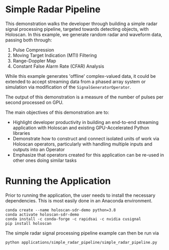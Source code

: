 # Simple Radar Pipeline

This demonstration walks the developer through building a simple radar signal processing pipeline, targeted towards detecting objects, with Holoscan. In this example, we generate random radar and waveform data, passing both through:
1. Pulse Compression
2. Moving Target Indication (MTI) Filtering
3. Range-Doppler Map
4. Constant False Alarm Rate (CFAR) Analysis

While this example generates 'offline' complex-valued data, it could be extended to accept streaming data from a phased array system or simulation via modification of the `SignalGeneratorOperator`.

The output of this demonstration is a measure of the number of pulses per second processed on GPU.

 The main objectives of this demonstration are to:
- Highlight developer productivity in building an end-to-end streaming application with Holoscan and existing GPU-Accelerated Python libraries
- Demonstrate how to construct and connect isolated units of work via Holoscan operators, particularly with handling multiple inputs and outputs into an Operator
- Emphasize that operators created for this application can be re-used in other ones doing similar tasks

# Running the Application

Prior to running the application, the user needs to install the necessary dependencies. This is most easily done in an Anaconda environment.

```
conda create --name holoscan-sdr-demo python=3.8
conda activate holoscan-sdr-demo
conda install -c conda-forge -c rapidsai -c nvidia cusignal
pip install holoscan
```

The simple radar signal processing pipeline example can then be run via
```
python applications/simple_radar_pipeline/simple_radar_pipeline.py
```
